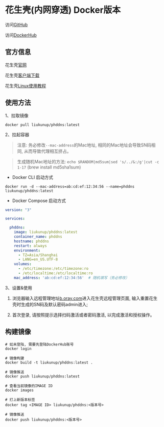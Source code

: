 # 花生壳(内网穿透) Docker版本

访问[GitHub](https://github.com/liukunup/phddns)

访问[DockerHub](https://hub.docker.com/r/liukunup/phddns)

## 官方信息

花生壳[官网](https://hsk.oray.com/)

花生壳[客户端下载](https://hsk.oray.com/download/)

花生壳[Linux使用教程](https://service.oray.com/question/11630.html)

## 使用方法

1、拉取镜像

``` shell
docker pull liukunup/phddns:latest
```

2、拉起容器

> 注意: 务必修改`--mac-address`的Mac地址, 相同的Mac地址会导致SN码相同, 从而导致代理相互挤占。

> 生成随机Mac地址的方法: `echo $RANDOM|md5sum|sed 's/../&:/g'|cut -c 1-17` (brew install md5sha1sum)

- Docker CLI 启动方式

``` shell
docker run -d --mac-address=ab:cd:ef:12:34:56 --name=phddns liukunup/phddns:latest
```

- Docker Compose 启动方式

```yaml
version: "3"

services:

  phddns:
    image: liukunup/phddns:latest
    container_name: phddns
    hostname: phddns
    restart: always
    environment:
      - TZ=Asia/Shanghai
      - LANG=en_US.UTF-8
    volumes:
      - /etc/timezone:/etc/timezone:ro
      - /etc/localtime:/etc/localtime:ro
    mac_address: 'ab:cd:ef:12:34:56'  # 随机填写（务必修改）
```

3、设置&使用

1. 浏览器输入远程管理地址[b.oray.com](b.oray.com)进入花生壳远程管理页面, 输入重置花生壳时生成的SN码及默认密码admin进入;

2. 首次登录, 请按照提示选择扫码激活或者密码激活, 以完成激活和授权操作。


## 构建镜像

``` shell
# 如未登陆, 需要先登陆DockerHub账号
docker login

# 镜像构建
docker build -t liukunup/phddns:latest .

# 镜像推送
docker push liukunup/phddns:latest

# 查看当前镜像的IMAGE ID
docker images

# 打上新版本标签
docker tag <IMAGE ID> liukunup/phddns:<版本号>

# 镜像推送
docker push liukunup/phddns:<版本号>
```
